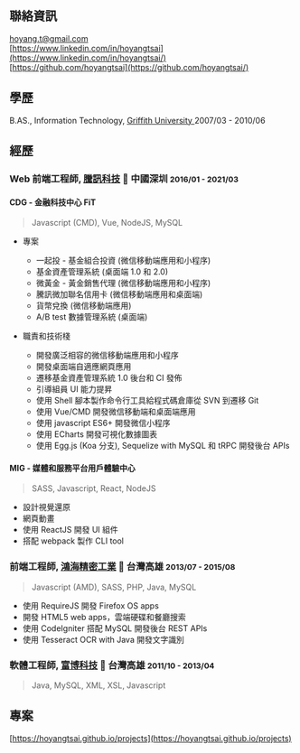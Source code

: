 ## 聯絡資訊

<i class="fas fa-envelope-square fa-lg"></i> [hoyang.t@gmail.com](mailto:hoyang.t@gmail.com)<br/>
<i class="fab fa-linkedin fa-lg"></i> [https://www.linkedin.com/in/hoyangtsai](https://www.linkedin.com/in/hoyangtsai/)<br/>
<i class="fab fa-github-square fa-lg"></i> [https://github.com/hoyangtsai](https://github.com/hoyangtsai/)<br/>

## 學歷

<i class="fas fa-graduation-cap fa-log"></i> B.AS., Information Technology, <a href="http://www.griffith.edu.au/" target="_blank">Griffith University </a> <time class="term">2007/03 - 2010/06</time>

## 經歷

### Web 前端工程師, <a href="https://www.tencent.com/" target="_blank">騰訊科技</a> 📍 中國深圳 <small><time class="term">2016/01 - 2021/03</time></small>

#### CDG - 金融科技中心 FiT

> Javascript (CMD), Vue, NodeJS, MySQL

- 專案

  - 一起投 - 基金組合投資 (微信移動端應用和小程序)
  - 基金資產管理系統 (桌面端 1.0 和 2.0)
  - 微黃金 - 黃金銷售代理 (微信移動端應用和小程序)
  - 騰訊微加聯名信用卡 (微信移動端應用和桌面端)
  - 貨幣兌換 (微信移動端應用)
  - A/B test 數據管理系統 (桌面端)

- 職責和技術棧

  - 開發廣泛相容的微信移動端應用和小程序
  - 開發桌面端自適應網頁應用
  - 遷移基金資產管理系統 1.0 後台和 CI 發佈
  - 引導組員 UI 能力提昇
  - 使用 Shell 腳本製作命令行工具給程式碼倉庫從 SVN 到遷移 Git
  - 使用 Vue/CMD 開發微信移動端和桌面端應用
  - 使用 javascript ES6+ 開發微信小程序
  - 使用 ECharts 開發可視化數據圖表
  - 使用 Egg.js (Koa 分支), Sequelize with MySQL 和 tRPC 開發後台 APIs

#### MIG - 媒體和服務平台用戶體驗中心

> SASS, Javascript, React, NodeJS

- 設計視覺還原
- 網頁動畫
- 使用 ReactJS 開發 UI 組件
- 搭配 webpack 製作 CLI tool

### 前端工程師, <a href="https://www.foxconn.com/" target="_blank">鴻海精密工業</a> 📍 台灣高雄 <small><time class="term">2013/07 - 2015/08</time></small>

> Javascript (AMD), SASS, PHP, Java, MySQL

- 使用 RequireJS 開發 Firefox OS apps
- 開發 HTML5 web apps，雲端硬碟和餐廳搜索
- 使用 CodeIgniter 搭配 MySQL 開發後台 REST APIs
- 使用 Tesseract OCR with Java 開發文字識別

### 軟體工程師, <a href="http://www.hismax.com.tw/" target="_blank">富博科技</a> 📍 台灣高雄 <small><time class="term">2011/10 - 2013/04</time></small>

> Java, MySQL, XML, XSL, Javascript

## 專案

[https://hoyangtsai.github.io/projects](https://hoyangtsai.github.io/projects)
